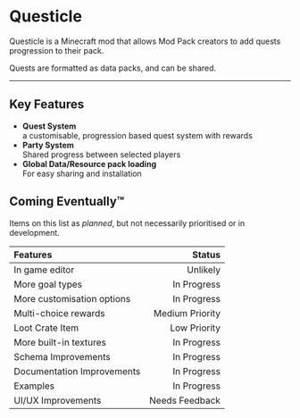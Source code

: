 # Questicle
Questicle is a Minecraft mod that allows Mod Pack creators to add quests progression to their pack.

Quests are formatted as data packs, and can be shared.  

--- 

## Key Features

- **Quest System**  
    a customisable, progression based quest system with rewards  
- **Party System**  
  Shared progress between selected players
- **Global Data/Resource pack loading**  
  For easy sharing and installation

## Coming Eventually™ 
Items on this list as *planned*, but not necessarily prioritised or in development.

| Features                   |          Status |
|:---------------------------|----------------:|
| In game editor             |        Unlikely | 
| More goal types            |     In Progress |
| More customisation options |     In Progress |
| Multi-choice rewards       | Medium Priority |
| Loot Crate Item            |    Low Priority |
| More built-in textures     |     In Progress | 
| Schema Improvements        |     In Progress | 
| Documentation Improvements |     In Progress | 
| Examples                   |     In Progress | 
| UI/UX Improvements         |  Needs Feedback | 